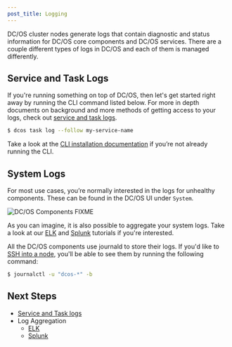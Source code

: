 ```yaml
---
post_title: Logging
---
```


DC/OS cluster nodes generate logs that contain diagnostic and status information for DC/OS core components and DC/OS services. There are a couple different types of logs in DC/OS and each of them is managed differently.

## Service and Task Logs

If you're running something on top of DC/OS, then let's get started right away by running the CLI command listed below. For more in depth documents on background and more methods of getting access to your logs, check out [service and task logs][1].

```bash
$ dcos task log --follow my-service-name
```

Take a look at the [CLI installation documentation][2] if you’re not already running the CLI.

## System Logs

For most use cases, you’re normally interested in the logs for unhealthy components. These can be found in the DC/OS UI under `System`.

![DC/OS Components](assets/components.png "DC/OS Components") FIXME

As you can imagine, it is also possible to aggregate your system logs. Take a look at our [ELK][3] and [Splunk][4] tutorials if you're interested.

All the DC/OS components use journald to store their logs. If you'd like to [SSH into a node][5], you'll be able to see them by running the following command:

```bash
$ journalctl -u "dcos-*" -b
```

## Next Steps

- [Service and Task logs][1]
- Log Aggregation
    - [ELK][3]
    - [Splunk][4]

[1]: service-logs/
[2]: /docs/1.7/usage/cli/install/
[3]: elk/
[4]: splunk/
[5]: ../sshcluster/
